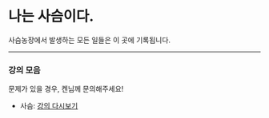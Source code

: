 # 나는 사슴이다.

사슴농장에서 발생하는 모든 일들은 이 곳에 기록됩니다.

---

### 강의 모음

문제가 있을 경우, 켄님께 문의해주세요!

- 사슴: [강의 다시보기](https://goo.gl/XMz9Xn)
